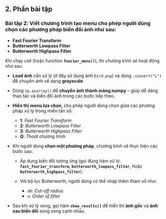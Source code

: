 
## 2. Phần bài tập

### **Bài tập 2: Viết chương trình tạo menu cho phép người dùng chọn các phương pháp biến đổi ảnh như sau:**

* **Fast Fourier Transform**
* **Butterworth Lowpass Filter**
* **Butterworth Highpass Filter**

Khi chạy cell (hoặc function **`fourier_menu()`**), thì chương trình sẽ hoạt động như sau:

* **Load ảnh** cần xử lý (ở đây sử dụng ảnh *`bird.png`*) và dùng `.convert("L")` để chuyển ảnh về dạng **grayscale**.

* Dùng `np.asarray()` để **chuyển ảnh thành mảng numpy** – giúp dễ dàng thao tác và biến đổi ảnh trong các bước tiếp theo.

* **Hiển thị menu lựa chọn**, cho phép người dùng chọn giữa các phương pháp xử lý trong miền tần số:

  * **1**: *Fast Fourier Transform*
  * **2**: *Butterworth Lowpass Filter*
  * **3**: *Butterworth Highpass Filter*
  * **Q**: *Thoát chương trình*

* Khi người dùng **chọn một phương pháp**, chương trình sẽ thực hiện các bước sau:

  * Áp dụng biến đổi tương ứng (gọi đúng hàm xử lý: **`fast_fourier_transform`**, **`butterworth_lowpass_filter`**, hoặc **`butterworth_highpass_filter`**).

  * Với bộ lọc Butterworth, người dùng có thể nhập thêm tham số như:

    * `d0`: *Cut-off radius*
    * `n`: *Order of filter*

* Sau khi xử lý xong, gọi hàm **`show_results()`** để hiển thị **ảnh gốc** và **ảnh sau biến đổi** song song cạnh nhau.



